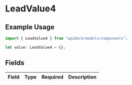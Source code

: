 # LeadValue4

## Example Usage

```typescript
import { LeadValue4 } from "apideck/models/components";

let value: LeadValue4 = {};
```

## Fields

| Field       | Type        | Required    | Description |
| ----------- | ----------- | ----------- | ----------- |